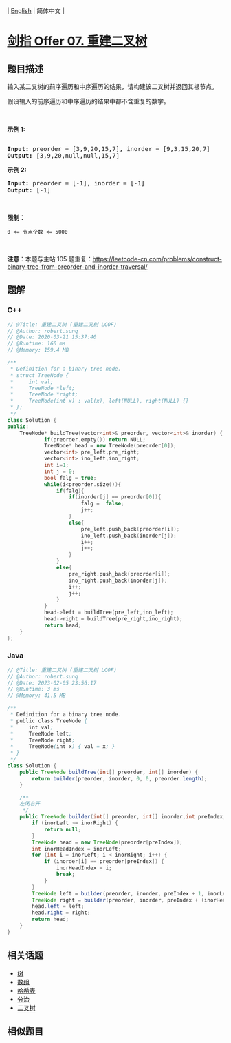 
| [English](README_EN.md) | 简体中文 |

# [剑指 Offer 07. 重建二叉树](https://leetcode.cn//problems/zhong-jian-er-cha-shu-lcof/)

## 题目描述

<p>输入某二叉树的前序遍历和中序遍历的结果，请构建该二叉树并返回其根节点。</p>

<p>假设输入的前序遍历和中序遍历的结果中都不含重复的数字。</p>

<p> </p>

<p><strong>示例 1:</strong></p>
<img alt="" src="https://assets.leetcode.com/uploads/2021/02/19/tree.jpg" />
<pre>
<strong>Input:</strong> preorder = [3,9,20,15,7], inorder = [9,3,15,20,7]
<strong>Output:</strong> [3,9,20,null,null,15,7]
</pre>

<p><strong>示例 2:</strong></p>

<pre>
<strong>Input:</strong> preorder = [-1], inorder = [-1]
<strong>Output:</strong> [-1]
</pre>

<p> </p>

<p><strong>限制：</strong></p>

<p><code>0 <= 节点个数 <= 5000</code></p>

<p> </p>

<p><strong>注意</strong>：本题与主站 105 题重复：<a href="https://leetcode-cn.com/problems/construct-binary-tree-from-preorder-and-inorder-traversal/">https://leetcode-cn.com/problems/construct-binary-tree-from-preorder-and-inorder-traversal/</a></p>


## 题解


### C++

```C++
// @Title: 重建二叉树 (重建二叉树 LCOF)
// @Author: robert.sunq
// @Date: 2020-03-21 15:37:40
// @Runtime: 160 ms
// @Memory: 159.4 MB

/**
 * Definition for a binary tree node.
 * struct TreeNode {
 *     int val;
 *     TreeNode *left;
 *     TreeNode *right;
 *     TreeNode(int x) : val(x), left(NULL), right(NULL) {}
 * };
 */
class Solution {
public:
    TreeNode* buildTree(vector<int>& preorder, vector<int>& inorder) {
            if(preorder.empty()) return NULL;
            TreeNode* head = new TreeNode(preorder[0]);
            vector<int> pre_left,pre_right;
            vector<int> ino_left,ino_right;
            int i=1;
            int j = 0;
            bool falg = true;
            while(i<preorder.size()){
                if(falg){
                    if(inorder[j] == preorder[0]){
                        falg =  false;
                        j++;
                    }
                    else{
                        pre_left.push_back(preorder[i]);
                        ino_left.push_back(inorder[j]);
                        i++;
                        j++;
                    }
                }
                else{
                    pre_right.push_back(preorder[i]);
                    ino_right.push_back(inorder[j]);
                    i++;
                    j++;
                }
            }
            head->left = buildTree(pre_left,ino_left);
            head->right = buildTree(pre_right,ino_right);
            return head;
    }
};
```



### Java

```Java
// @Title: 重建二叉树 (重建二叉树 LCOF)
// @Author: robert.sunq
// @Date: 2023-02-05 23:56:17
// @Runtime: 3 ms
// @Memory: 41.5 MB

/**
 * Definition for a binary tree node.
 * public class TreeNode {
 *     int val;
 *     TreeNode left;
 *     TreeNode right;
 *     TreeNode(int x) { val = x; }
 * }
 */
class Solution {
    public TreeNode buildTree(int[] preorder, int[] inorder) {
        return builder(preorder, inorder, 0, 0, preorder.length);
    }

    /** 
    左闭右开
     */
    public TreeNode builder(int[] preorder, int[] inorder,int preIndex, int inorLeft, int inorRight) {
        if (inorLeft >= inorRight) {
            return null;
        }
        TreeNode head = new TreeNode(preorder[preIndex]);
        int inorHeadIndex = inorLeft;
        for (int i = inorLeft; i < inorRight; i++) {
            if (inorder[i] == preorder[preIndex]) {
                inorHeadIndex = i;
                break;
            }
        }
        TreeNode left = builder(preorder, inorder, preIndex + 1, inorLeft, inorHeadIndex);
        TreeNode right = builder(preorder, inorder, preIndex + (inorHeadIndex - inorLeft) + 1,inorHeadIndex + 1, inorRight);
        head.left = left;
        head.right = right;
        return head;
    }
}
```



## 相关话题

- [树](https://leetcode.cn//tag/tree)
- [数组](https://leetcode.cn//tag/array)
- [哈希表](https://leetcode.cn//tag/hash-table)
- [分治](https://leetcode.cn//tag/divide-and-conquer)
- [二叉树](https://leetcode.cn//tag/binary-tree)

## 相似题目



